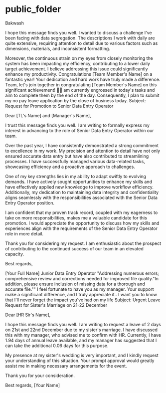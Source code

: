 # public_folder
Bakwash

I hope this message finds you well. I wanted to discuss a challenge I've been facing with data segregation. The descriptions I work with daily are quite extensive, requiring attention to detail due to various factors such as dimensions, materials, and inconsistent formatting.

Moreover, the continuous strain on my eyes from closely monitoring the system has been impacting my efficiency, contributing to a lower daily target achievement. I believe addressing this issue could significantly enhance my productivity.
Congratulations [Team Member's Name] on a fantastic year! Your dedication and hard work have truly made a difference. Team, let's join together in congratulating [Team Member's Name] on this significant achievement! 🎉👏
am currently engrossed in today's tasks and aim to complete them by the end of the day. Consequently, I plan to submit my no pay leave application by the close of business today.
Subject: Request for Promotion to Senior Data Entry Operator

Dear [TL's Name] and [Manager's Name],

I trust this message finds you well. I am writing to formally express my interest in advancing to the role of Senior Data Entry Operator within our team.

Over the past year, I have consistently demonstrated a strong commitment to excellence in my work. My precision and attention to detail have not only ensured accurate data entry but have also contributed to streamlining processes. I have successfully managed various data-related tasks, showcasing efficiency and a proactive approach to challenges.

One of my key strengths lies in my ability to adapt swiftly to evolving demands. I have actively sought opportunities to enhance my skills and have effectively applied new knowledge to improve workflow efficiency. Additionally, my dedication to maintaining data integrity and confidentiality aligns seamlessly with the responsibilities associated with the Senior Data Entry Operator position.

I am confident that my proven track record, coupled with my eagerness to take on more responsibilities, makes me a valuable candidate for this promotion. I would appreciate the opportunity to discuss how my skills and experiences align with the requirements of the Senior Data Entry Operator role in more detail.

Thank you for considering my request. I am enthusiastic about the prospect of contributing to the continued success of our team in an elevated capacity.

Best regards,

[Your Full Name]
Junior Data Entry Operator
"Addressing numerous errors; comprehensive review and corrections needed for improved file quality."In addition, please ensure inclusion of missing data for a thorough and accurate file.""
I feel fortunate to have you as my manager. Your support make a significant difference, and I truly appreciate it.. I want you to know that I'll never forget the impact you've had on my life 
Subject: Urgent Leave Request for Sister's Marriage on 21-22 December

Dear [HR Sir's Name],

I hope this message finds you well. I am writing to request a leave of 2 days on 21st and 22nd December due to my sister's marriage. I have discussed this with my manager, who advised me to confirm with HR. Currently, I have 1.94 days of annual leave available, and my manager has suggested that I can take the additional 0.06 days for this purpose.

My presence at my sister's wedding is very important, and I kindly request your understanding of this situation. Your prompt approval would greatly assist me in making necessary arrangements for the event.

Thank you for your consideration.

Best regards, [Your Name]
